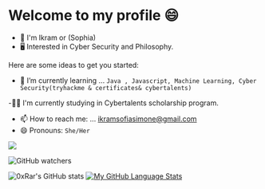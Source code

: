# Welcome to my profile 😄

* 👦 I'm Ikram or (Sophia)
* 🖥 Interested in Cyber Security and Philosophy.

Here are some ideas to get you started:
- 🌱 I’m currently learning ... `Java , Javascript, Machine Learning, Cyber Security(tryhackme & certificates& cybertalents)`

-:technologist:  I'm currently studying in Cybertalents scholarship program.
- 📫 How to reach me: ...  ikramsofiasimone@gmail.com
- 😄 Pronouns: `She/Her`


<p align="left"> <a href="https://twitter.com/IRavenclaww" target="blank">
<img src="https://img.shields.io/twitter/follow/iRavenclaww?logo=twitter&style=for-the-badge"/></a> </p> 
<img alt="GitHub watchers" src="https://img.shields.io/github/watchers/ikramsofia/ikramsofia?logo=github&style=for-the-badge">


![0xRar's GitHub stats](https://github-readme-stats.vercel.app/api?username=ikramsofia&show_icons=true&theme=synthwave)
[![My GitHub Language Stats](https://github-readme-stats.vercel.app/api/top-langs/?username=ikramsofia&langs_count=5&theme=synthwave)]()
